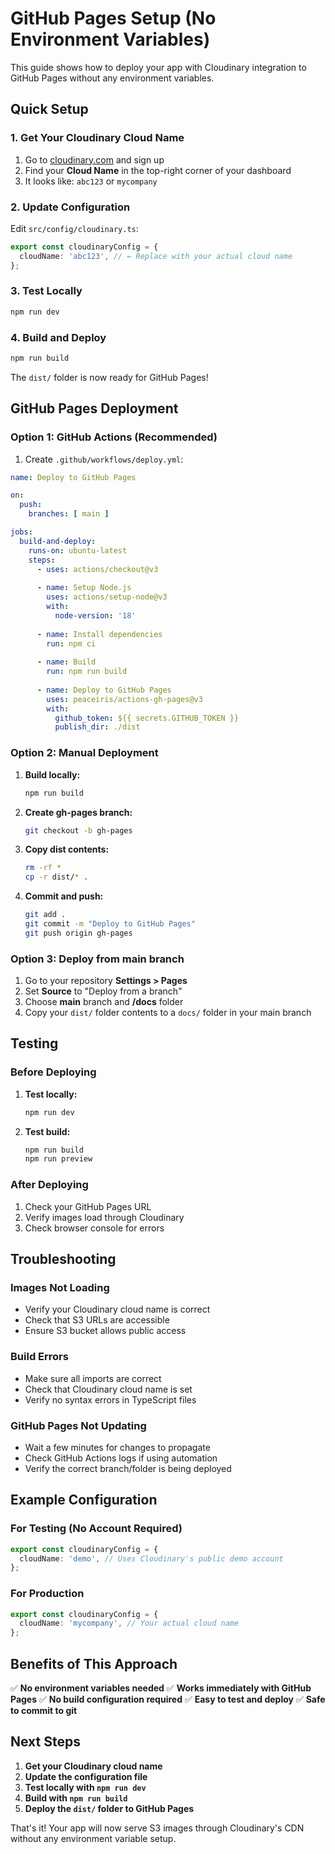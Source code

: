 # GitHub Pages Setup (No Environment Variables)

This guide shows how to deploy your app with Cloudinary integration to GitHub Pages without any environment variables.

## Quick Setup

### 1. Get Your Cloudinary Cloud Name
1. Go to [cloudinary.com](https://cloudinary.com) and sign up
2. Find your **Cloud Name** in the top-right corner of your dashboard
3. It looks like: `abc123` or `mycompany`

### 2. Update Configuration
Edit `src/config/cloudinary.ts`:
```typescript
export const cloudinaryConfig = {
  cloudName: 'abc123', // ← Replace with your actual cloud name
};
```

### 3. Test Locally
```bash
npm run dev
```

### 4. Build and Deploy
```bash
npm run build
```

The `dist/` folder is now ready for GitHub Pages!

## GitHub Pages Deployment

### Option 1: GitHub Actions (Recommended)
1. Create `.github/workflows/deploy.yml`:
```yaml
name: Deploy to GitHub Pages

on:
  push:
    branches: [ main ]

jobs:
  build-and-deploy:
    runs-on: ubuntu-latest
    steps:
      - uses: actions/checkout@v3
      
      - name: Setup Node.js
        uses: actions/setup-node@v3
        with:
          node-version: '18'
          
      - name: Install dependencies
        run: npm ci
        
      - name: Build
        run: npm run build
        
      - name: Deploy to GitHub Pages
        uses: peaceiris/actions-gh-pages@v3
        with:
          github_token: ${{ secrets.GITHUB_TOKEN }}
          publish_dir: ./dist
```

### Option 2: Manual Deployment
1. **Build locally:**
   ```bash
   npm run build
   ```
2. **Create gh-pages branch:**
   ```bash
   git checkout -b gh-pages
   ```
3. **Copy dist contents:**
   ```bash
   rm -rf *
   cp -r dist/* .
   ```
4. **Commit and push:**
   ```bash
   git add .
   git commit -m "Deploy to GitHub Pages"
   git push origin gh-pages
   ```

### Option 3: Deploy from main branch
1. Go to your repository **Settings > Pages**
2. Set **Source** to "Deploy from a branch"
3. Choose **main** branch and **/docs** folder
4. Copy your `dist/` folder contents to a `docs/` folder in your main branch

## Testing

### Before Deploying
1. **Test locally:**
   ```bash
   npm run dev
   ```
2. **Test build:**
   ```bash
   npm run build
   npm run preview
   ```

### After Deploying
1. Check your GitHub Pages URL
2. Verify images load through Cloudinary
3. Check browser console for errors

## Troubleshooting

### Images Not Loading
- Verify your Cloudinary cloud name is correct
- Check that S3 URLs are accessible
- Ensure S3 bucket allows public access

### Build Errors
- Make sure all imports are correct
- Check that Cloudinary cloud name is set
- Verify no syntax errors in TypeScript files

### GitHub Pages Not Updating
- Wait a few minutes for changes to propagate
- Check GitHub Actions logs if using automation
- Verify the correct branch/folder is being deployed

## Example Configuration

### For Testing (No Account Required)
```typescript
export const cloudinaryConfig = {
  cloudName: 'demo', // Uses Cloudinary's public demo account
};
```

### For Production
```typescript
export const cloudinaryConfig = {
  cloudName: 'mycompany', // Your actual cloud name
};
```

## Benefits of This Approach

✅ **No environment variables needed**
✅ **Works immediately with GitHub Pages**
✅ **No build configuration required**
✅ **Easy to test and deploy**
✅ **Safe to commit to git**

## Next Steps

1. **Get your Cloudinary cloud name**
2. **Update the configuration file**
3. **Test locally with `npm run dev`**
4. **Build with `npm run build`**
5. **Deploy the `dist/` folder to GitHub Pages**

That's it! Your app will now serve S3 images through Cloudinary's CDN without any environment variable setup.
